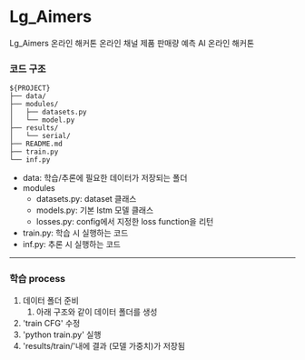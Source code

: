 # Lg_Aimers
Lg_Aimers 온라인 해커톤 온라인 채널 제품 판매량 예측 AI 온라인 해커톤


### 코드 구조

```
${PROJECT}
├── data/
├── modules/
│   ├── datasets.py
│   └── model.py
├── results/
│   └── serial/
├── README.md
├── train.py
└── inf.py
```

- data: 학습/추론에 필요한 데이터가 저장되는 폴더
- modules
    - datasets.py: dataset 클래스
    - models.py: 기본 lstm 모델 클래스
    - losses.py: config에서 지정한 loss function을 리턴
- train.py: 학습 시 실행하는 코드
- inf.py: 추론 시 실행하는 코드


---

### 학습 process

1. 데이터 폴더 준비
    1. 아래 구조와 같이 데이터 폴더를 생성
2. 'train CFG' 수정
3. 'python train.py' 실행
4. 'results/train/'내에 결과 (모델 가중치)가 저장됨
